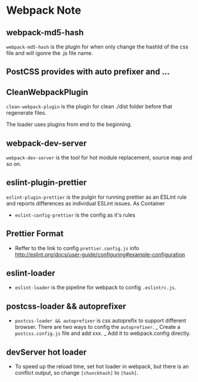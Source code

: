 # Webpack Note

## webpack-md5-hash

`webpack-md5-hash` is the plugin for when only change the hashId of the css file and will igonre the .js file name.

## PostCSS provides with auto prefixer and ...

## CleanWebpackPlugin

`clean-webpack-plugin` is the plugin for clean ./dist folder before that regenerate files.

The loader uses plugins from end to the beginning.

## webpack-dev-server

`webpack-dev-server` is the tool for hot module replacement, source map and so on.

## eslint-plugin-prettier

`eslint-plugin-prettier` is the pulgin for running prettier as an ESLint rule and reports differences as individual ESLint issues. As Container

- `eslint-config-prettier` is the config as it's rules

## Prettier Format

- Reffer to the link to config `prettier.config.js` info http://eslint.org/docs/user-guide/configuring#example-configuration

## eslint-loader

- `eslint-loader` is the pipeline for webpack to config `.eslintrc.js`.

## postcss-loader && autoprefixer

- `postcss-loader && autoprefixer` is css autoprefix to support different browser. There are two ways to config the `autoprefixer`. _ Create a `postcss.config.js` file and add xxx. _ Add it to webpack.config directly.

## devServer hot loader

- To speed up the reload time, set hot loader in webpack, but there is an conflict output, so change `[chunckhash]` to `[hash]`.
